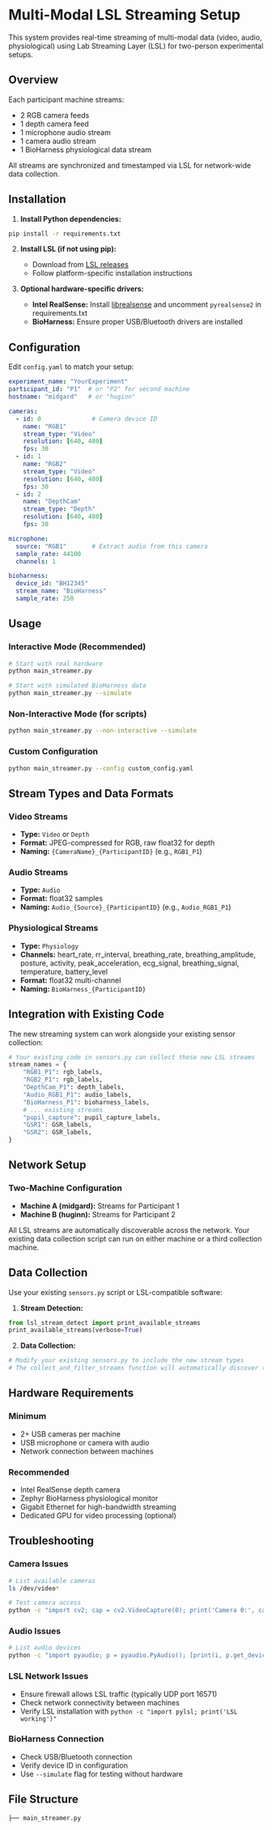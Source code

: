 # Multi-Modal LSL Streaming Setup

This system provides real-time streaming of multi-modal data (video, audio, physiological) using Lab Streaming Layer (LSL) for two-person experimental setups.

## Overview

Each participant machine streams:
- 2 RGB camera feeds
- 1 depth camera feed  
- 1 microphone audio stream
- 1 camera audio stream
- 1 BioHarness physiological data stream

All streams are synchronized and timestamped via LSL for network-wide data collection.

## Installation

1. **Install Python dependencies:**
```bash
pip install -r requirements.txt
```

2. **Install LSL (if not using pip):**
   - Download from [LSL releases](https://github.com/sccn/labstreaminglayer/releases)
   - Follow platform-specific installation instructions

3. **Optional hardware-specific drivers:**
   - **Intel RealSense:** Install [librealsense](https://github.com/IntelRealSense/librealsense) and uncomment `pyrealsense2` in requirements.txt
   - **BioHarness:** Ensure proper USB/Bluetooth drivers are installed

## Configuration

Edit `config.yaml` to match your setup:

```yaml
experiment_name: "YourExperiment"
participant_id: "P1"  # or "P2" for second machine
hostname: "midgard"   # or "huginn"

cameras:
  - id: 0              # Camera device ID
    name: "RGB1"
    stream_type: "Video"
    resolution: [640, 480]
    fps: 30
  - id: 1
    name: "RGB2" 
    stream_type: "Video"
    resolution: [640, 480]
    fps: 30
  - id: 2
    name: "DepthCam"
    stream_type: "Depth"
    resolution: [640, 480]
    fps: 30

microphone:
  source: "RGB1"       # Extract audio from this camera
  sample_rate: 44100
  channels: 1

bioharness:
  device_id: "BH12345"
  stream_name: "BioHarness"
  sample_rate: 250
```

## Usage

### Interactive Mode (Recommended)
```bash
# Start with real hardware
python main_streamer.py

# Start with simulated BioHarness data
python main_streamer.py --simulate
```

### Non-Interactive Mode (for scripts)
```bash
python main_streamer.py --non-interactive --simulate
```

### Custom Configuration
```bash
python main_streamer.py --config custom_config.yaml
```

## Stream Types and Data Formats

### Video Streams
- **Type:** `Video` or `Depth`
- **Format:** JPEG-compressed for RGB, raw float32 for depth
- **Naming:** `{CameraName}_{ParticipantID}` (e.g., `RGB1_P1`)

### Audio Streams  
- **Type:** `Audio`
- **Format:** float32 samples
- **Naming:** `Audio_{Source}_{ParticipantID}` (e.g., `Audio_RGB1_P1`)

### Physiological Streams
- **Type:** `Physiology` 
- **Channels:** heart_rate, rr_interval, breathing_rate, breathing_amplitude, posture, activity, peak_acceleration, ecg_signal, breathing_signal, temperature, battery_level
- **Format:** float32 multi-channel
- **Naming:** `BioHarness_{ParticipantID}`

## Integration with Existing Code

The new streaming system can work alongside your existing sensor collection:

```python
# Your existing code in sensors.py can collect these new LSL streams
stream_names = {
    "RGB1_P1": rgb_labels,
    "RGB2_P1": rgb_labels, 
    "DepthCam_P1": depth_labels,
    "Audio_RGB1_P1": audio_labels,
    "BioHarness_P1": bioharness_labels,
    # ... existing streams
    "pupil_capture": pupil_capture_labels,
    "GSR1": GSR_labels,
    "GSR2": GSR_labels,
}
```

## Network Setup

### Two-Machine Configuration
- **Machine A (midgard):** Streams for Participant 1
- **Machine B (huginn):** Streams for Participant 2  

All LSL streams are automatically discoverable across the network. Your existing data collection script can run on either machine or a third collection machine.

## Data Collection

Use your existing `sensors.py` script or LSL-compatible software:

1. **Stream Detection:**
```python
from lsl_stream_detect import print_available_streams
print_available_streams(verbose=True)
```

2. **Data Collection:**
```python
# Modify your existing sensors.py to include the new stream types
# The collect_and_filter_streams function will automatically discover them
```

## Hardware Requirements

### Minimum
- 2+ USB cameras per machine
- USB microphone or camera with audio
- Network connection between machines

### Recommended  
- Intel RealSense depth camera
- Zephyr BioHarness physiological monitor
- Gigabit Ethernet for high-bandwidth streaming
- Dedicated GPU for video processing (optional)

## Troubleshooting

### Camera Issues
```bash
# List available cameras
ls /dev/video*

# Test camera access
python -c "import cv2; cap = cv2.VideoCapture(0); print('Camera 0:', cap.isOpened())"
```

### Audio Issues
```bash
# List audio devices
python -c "import pyaudio; p = pyaudio.PyAudio(); [print(i, p.get_device_info_by_index(i)['name']) for i in range(p.get_device_count())]"
```

### LSL Network Issues
- Ensure firewall allows LSL traffic (typically UDP port 16571)
- Check network connectivity between machines
- Verify LSL installation with `python -c "import pylsl; print('LSL working')"`

### BioHarness Connection
- Check USB/Bluetooth connection
- Verify device ID in configuration
- Use `--simulate` flag for testing without hardware

## File Structure

```
├── main_streamer.py      